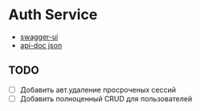 # Auth Service

- [swagger-ui](http://localhost:8010/swagger-ui/index.html)
- [api-doc json](http://localhost:8010/v3/api-docs)

## TODO

- [ ] Добавить авт.удаление просроченых сессий
- [ ] Добавить полноценный CRUD для пользователей
